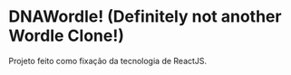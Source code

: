 # DNAWordle! (Definitely not another Wordle Clone!)
Projeto feito como fixação da tecnologia de ReactJS.
